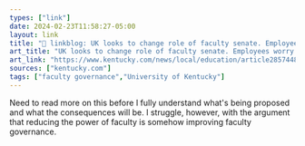 ```yaml
---
types: ["link"]
date: 2024-02-23T11:58:27-05:00
layout: link
title: "🔗 linkblog: UK looks to change role of faculty senate. Employees worry it will take away authority'"
art_title: "UK looks to change role of faculty senate. Employees worry it will take away authority"
art_link: "https://www.kentucky.com/news/local/education/article285744876.html#storylink=rss"
sources: ["kentucky.com"]
tags: ["faculty governance","University of Kentucky"]
---
```

Need to read more on this before I fully understand what's being proposed and what the consequences will be. I struggle, however, with the argument that reducing the power of faculty is somehow improving faculty governance.
